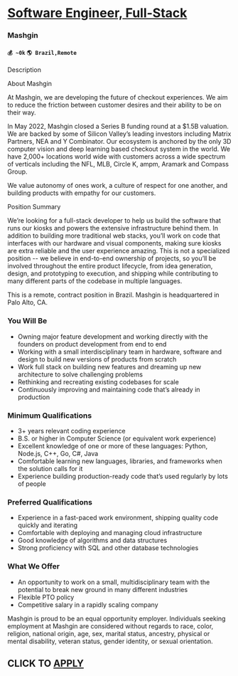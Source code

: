 # [Software Engineer, Full-Stack](https://www.remotewlb.com/apply/software-engineer-full-stack-73831)  
### Mashgin  
#### `💰 ~0k` `🌎 Brazil,Remote`  

Description

About Mashgin

At Mashgin, we are developing the future of checkout experiences. We aim to reduce the friction between customer desires and their ability to be on their way.

  

In May 2022, Mashgin closed a Series B funding round at a $1.5B valuation. We are backed by some of Silicon Valley’s leading investors including Matrix Partners, NEA and Y Combinator. Our ecosystem is anchored by the only 3D computer vision and deep learning based checkout system in the world. We have 2,000+ locations world wide with customers across a wide spectrum of verticals including the NFL, MLB, Circle K, ampm, Aramark and Compass Group.

  

We value autonomy of ones work, a culture of respect for one another, and building products with empathy for our customers.

  

Position Summary

We’re looking for a full-stack developer to help us build the software that runs our kiosks and powers the extensive infrastructure behind them. In addition to building more traditional web stacks, you’ll work on code that interfaces with our hardware and visual components, making sure kiosks are extra reliable and the user experience amazing. This is not a specialized position -- we believe in end-to-end ownership of projects, so you’ll be involved throughout the entire product lifecycle, from idea generation, design, and prototyping to execution, and shipping while contributing to many different parts of the codebase in multiple languages.

  

This is a remote, contract position in Brazil. Mashgin is headquartered in Palo Alto, CA.

### You Will Be

  * Owning major feature development and working directly with the founders on product development from end to end
  * Working with a small interdisciplinary team in hardware, software and design to build new versions of products from scratch
  * Work full stack on building new features and dreaming up new architecture to solve challenging problems
  * Rethinking and recreating existing codebases for scale
  * Continuously improving and maintaining code that’s already in production 

### Minimum Qualifications

  * 3+ years relevant coding experience
  * B.S. or higher in Computer Science (or equivalent work experience)
  * Excellent knowledge of one or more of these languages: Python, Node.js, C++, Go, C#, Java
  * Comfortable learning new languages, libraries, and frameworks when the solution calls for it
  * Experience building production-ready code that’s used regularly by lots of people

### Preferred Qualifications

  * Experience in a fast-paced work environment, shipping quality code quickly and iterating
  * Comfortable with deploying and managing cloud infrastructure
  * Good knowledge of algorithms and data structures
  * Strong proficiency with SQL and other database technologies

### What We Offer

  * An opportunity to work on a small, multidisciplinary team with the potential to break new ground in many different industries
  * Flexible PTO policy
  * Competitive salary in a rapidly scaling company

Mashgin is proud to be an equal opportunity employer. Individuals seeking employment at Mashgin are considered without regards to race, color, religion, national origin, age, sex, marital status, ancestry, physical or mental disability, veteran status, gender identity, or sexual orientation.

  
## CLICK TO [APPLY](https://www.remotewlb.com/apply/software-engineer-full-stack-73831)

